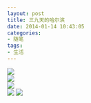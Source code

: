 ```yaml
---
layout: post
title: 三九天的哈尔滨
date: 2014-01-14 10:43:05
categories:
- 随笔
tags:
- 生活
---
```


![](https://github.com/bh3nvn/bh3nvn.github.io/raw/master/image/2014/2014-01-14-01.jpg)    
![](https://github.com/bh3nvn/bh3nvn.github.io/raw/master/image/2014/2014-01-14-02.jpg)    
![](https://github.com/bh3nvn/bh3nvn.github.io/raw/master/image/2014/2014-01-14-03.jpg)    
![](https://github.com/bh3nvn/bh3nvn.github.io/raw/master/image/2014/2014-01-14-04.jpg)    ![](https://github.com/bh3nvn/bh3nvn.github.io/raw/master/image/2014/2014-01-14-05.jpg)    


